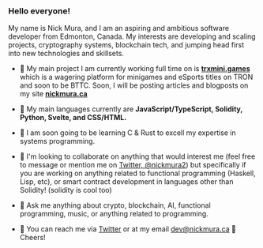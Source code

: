 ### Hello everyone! 


My name is Nick Mura, and I am an aspiring and ambitious software developer from Edmonton, Canada. My interests are developing and scaling projects, cryptography systems, blockchain tech, and jumping head first into new technologies and skillsets.

- 🔭 My main project I am currently working full time on is **[trxmini.games](http://github.com/nickmura/trxmini.games/)** which is a wagering platform for minigames and eSports titles on TRON and soon to be BTTC. Soon, I will be posting articles and blogposts on my site **[nickmura.ca](https://nickmura.ca)**

- 🧠 My main languages currently are **JavaScript/TypeScript, Solidity, Python, Svelte, and CSS/HTML.**

- 🐇 I am soon going to be learning C & Rust to excell my expertise in systems programming.

- 👯 I'm looking to collaborate on anything that would interest me (feel free to message or mention me on [Twitter, @nickmura2](https://twitter.com/nickmura2)) but specifically if you are working on anything related to functional programming (Haskell, Lisp, etc), or smart contract development in languages other than Solidity! (solidity is cool too)

- 🤔 Ask me anything about crypto, blockchain, AI, functional programming, music, or anything related to programming.

- 💬 You can reach me via [Twitter](https://twitter.com/nickmura/) or at my email dev@nickmura.ca 🤙 Cheers!



